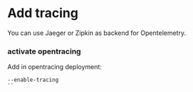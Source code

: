 # Add tracing 

You can use Jaeger  or  Zipkin as backend for Opentelemetry.

### activate opentracing

Add in opentracing deployment:
```
--enable-tracing
``
